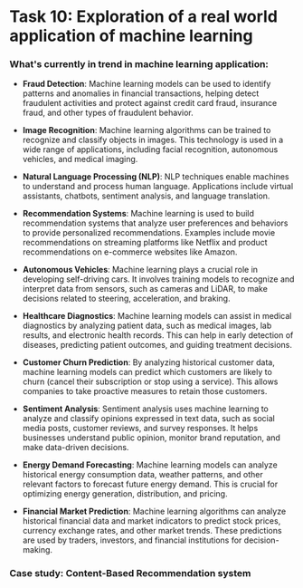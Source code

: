 # Task 10: Exploration of a real world application of machine learning
### What's currently in trend in machine learning application: 
- **Fraud Detection**: Machine learning models can be used to identify patterns and anomalies in financial transactions, helping detect fraudulent activities and protect against credit card fraud, insurance fraud, and other types of fraudulent behavior.

- **Image Recognition**: Machine learning algorithms can be trained to recognize and classify objects in images. This technology is used in a wide range of applications, including facial recognition, autonomous vehicles, and medical imaging.

- **Natural Language Processing (NLP)**: NLP techniques enable machines to understand and process human language. Applications include virtual assistants, chatbots, sentiment analysis, and language translation.

- **Recommendation Systems**: Machine learning is used to build recommendation systems that analyze user preferences and behaviors to provide personalized recommendations. Examples include movie recommendations on streaming platforms like Netflix and product recommendations on e-commerce websites like Amazon.

- **Autonomous Vehicles**: Machine learning plays a crucial role in developing self-driving cars. It involves training models to recognize and interpret data from sensors, such as cameras and LiDAR, to make decisions related to steering, acceleration, and braking.

- **Healthcare Diagnostics**: Machine learning models can assist in medical diagnostics by analyzing patient data, such as medical images, lab results, and electronic health records. This can help in early detection of diseases, predicting patient outcomes, and guiding treatment decisions.

- **Customer Churn Prediction**: By analyzing historical customer data, machine learning models can predict which customers are likely to churn (cancel their subscription or stop using a service). This allows companies to take proactive measures to retain those customers.

- **Sentiment Analysis**: Sentiment analysis uses machine learning to analyze and classify opinions expressed in text data, such as social media posts, customer reviews, and survey responses. It helps businesses understand public opinion, monitor brand reputation, and make data-driven decisions.

- **Energy Demand Forecasting**: Machine learning models can analyze historical energy consumption data, weather patterns, and other relevant factors to forecast future energy demand. This is crucial for optimizing energy generation, distribution, and pricing.

- **Financial Market Prediction**: Machine learning algorithms can analyze historical financial data and market indicators to predict stock prices, currency exchange rates, and other market trends. These predictions are used by traders, investors, and financial institutions for decision-making.
### Case study: Content-Based Recommendation system 


